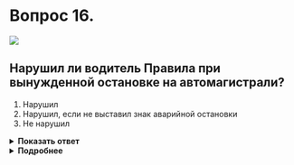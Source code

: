 # Вопрос 16.

![](https://s.drom.ru/i24228/pdd/tickets/2016/1543884993.jpg)

## Нарушил ли водитель Правила при вынужденной остановке на автомагистрали?

1. Нарушил
2. Нарушил, если не выставил знак аварийной остановки
3. Не нарушил

<details>
<summary><b>Показать ответ</b></summary>
Правильный ответ: 2
</details>
<details>
<summary><b>Подробнее</b></summary>
Водитель совершил вынужденную остановку на автомагистрали. Для проведения ремонтных работ он вывел транспортное средство на специально предназначенную полосу. Согласно пунктам 16.2, 7.1, 7.2 ПДД в изображённой ситуации следует включить аварийную сигнализацию и выставить знак аварийной остановки на расстоянии не менее 30 м, т.к. действие происходит вне населённого пункта.
</details>